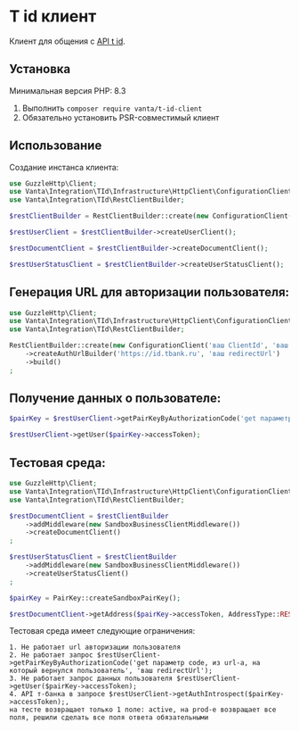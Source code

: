# T id клиент

Клиент для общения с [API t id](https://developer.tbank.ru/docs/products/TID/w2w).

## Установка

Минимальная версия PHP: 8.3

1. Выполнить `composer require vanta/t-id-client`
2. Обязательно установить PSR-совместимый клиент

## Использование

Создание инстанса клиента:

```php
use GuzzleHttp\Client;
use Vanta\Integration\TId\Infrastructure\HttpClient\ConfigurationClient;
use Vanta\Integration\TId\RestClientBuilder;

$restClientBuilder = RestClientBuilder::create(new ConfigurationClient('ваш ClientId', 'ваш ClientSecret', 'https://id.tbank.ru', 'https://business.tbank.ru'), new Client());

$restUserClient = $restClientBuilder->createUserClient();

$restDocumentClient = $restClientBuilder->createDocumentClient();

$restUserStatusClient = $restClientBuilder->createUserStatusClient();
```

## Генерация URL для авторизации пользователя:

```php
use GuzzleHttp\Client;
use Vanta\Integration\TId\Infrastructure\HttpClient\ConfigurationClient;
use Vanta\Integration\TId\RestClientBuilder;

RestClientBuilder::create(new ConfigurationClient('ваш ClientId', 'ваш ClientSecret', 'https://id.tbank.ru', 'https://business.tbank.ru'), new Client());
    ->createAuthUrlBuilder('https://id.tbank.ru', 'ваш redirectUrl')
    ->build()
;
```

## Получение данных о пользователе:

```php
$pairKey = $restUserClient->getPairKeyByAuthorizationCode('get параметр code, из url-а, на который вернулся пользователь', 'ваш redirectUrl');

$restUserClient->getUser($pairKey->accessToken);
```

## Тестовая среда:

```php
use GuzzleHttp\Client;
use Vanta\Integration\TId\Infrastructure\HttpClient\ConfigurationClient;
use Vanta\Integration\TId\RestClientBuilder;

$restDocumentClient = $restClientBuilder
    ->addMiddleware(new SandboxBusinessClientMiddleware())
    ->createDocumentClient()
;

$restUserStatusClient = $restClientBuilder
    ->addMiddleware(new SandboxBusinessClientMiddleware())
    ->createUserStatusClient()
;

$pairKey = PairKey::createSandboxPairKey();

$restDocumentClient->getAddress($pairKey->accessToken, AddressType::RESIDENCE_ADDRESS);
```

Тестовая среда имеет следующие ограничения:
```text
1. Не работает url авторизации пользователя
2. Не работает запрос $restUserClient->getPairKeyByAuthorizationCode('get параметр code, из url-а, на который вернулся пользователь', 'ваш redirectUrl');
3. Не работает запрос данных пользователя $restUserClient->getUser($pairKey->accessToken);
4. API т-банка в запросе $restUserClient->getAuthIntrospect($pairKey->accessToken);,
на тесте возвращает только 1 поле: active, на prod-е возвращает все поля, решили сделать все поля ответа обязательными 
```
